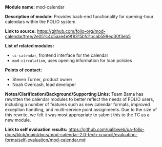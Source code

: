 **Module name:** mod-calendar

**Description of module:** Provides back-end functionality for opening-hour calendars within the
FOLIO system.

**Link to source:**
https://github.com/folio-org/mod-calendar/tree/2e051c4c5aae4e9f8315bfd1bcab598ed30f3eb5

**List of related modules:**

- `ui-calendar`, frontend interface for the calendar
- `mod-circulation`, uses opening information for loan policies

**Points of contact:**

- Steven Turner, product owner
- Noah Overcash, lead developer

**Notes/Clarification/Background/Supporting Links:** Team Bama has rewritten the calendar modules to
better reflect the needs of FOLIO users, including a number of features such as new calendar
formats, improved exception handling, and multi-service point assignments. Due to the size of this
rewrite, we felt it was most appropriate to submit this to the TC as a new module.

**Link to self evaluation results:**
https://github.com/ualibweb/ua-folio-docs/blob/main/docs/mod-calendar-2.0-tech-council/evaluation-forms/self-evaluation/mod-calendar.md
